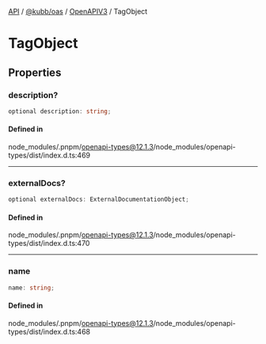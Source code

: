 [API](../../../../../packages.md) / [@kubb/oas](../../../index.md) / [OpenAPIV3](../index.md) / TagObject

# TagObject

## Properties

### description?

```ts
optional description: string;
```

#### Defined in

node\_modules/.pnpm/openapi-types@12.1.3/node\_modules/openapi-types/dist/index.d.ts:469

***

### externalDocs?

```ts
optional externalDocs: ExternalDocumentationObject;
```

#### Defined in

node\_modules/.pnpm/openapi-types@12.1.3/node\_modules/openapi-types/dist/index.d.ts:470

***

### name

```ts
name: string;
```

#### Defined in

node\_modules/.pnpm/openapi-types@12.1.3/node\_modules/openapi-types/dist/index.d.ts:468
